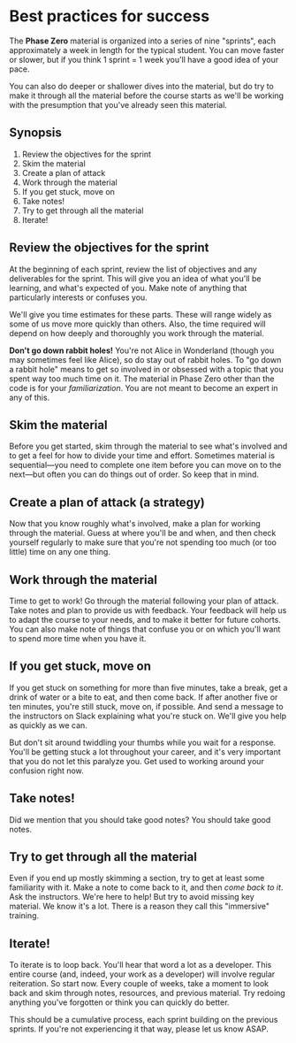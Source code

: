 # Best practices for success

The **Phase Zero** material is organized into a series of nine "sprints", each approximately a week in length for the typical student. You can move faster or slower, but if you think 1 sprint = 1 week you'll have a good idea of your pace.

You can also do deeper or shallower dives into the material, but do try to make it through all the material before the course starts as we'll be working with the presumption that you've already seen this material.

## Synopsis

1. Review the objectives for the sprint
2. Skim the material
3. Create a plan of attack
4. Work through the material
5. If you get stuck, move on
6. Take notes!
7. Try to get through all the material
8. Iterate!

## Review the objectives for the sprint

At the beginning of each sprint, review the list of objectives and any deliverables for the sprint. This will give you an idea of what you'll be learning, and what's expected of you. Make note of anything that particularly interests or confuses you.

We'll give you time estimates for these parts. These will range widely as some of us move more quickly than others. Also, the time required will depend on how deeply and thoroughly you work through the material.

**Don't go down rabbit holes!** You're not Alice in Wonderland (though you may sometimes feel like Alice), so do stay out of rabbit holes. To "go down a rabbit hole" means to get so involved in or obsessed with a topic that you spent way too much time on it. The material in Phase Zero other than the code is for your *familiarization*. You are not meant to become an expert in any of this.

## Skim the material

Before you get started, skim through the material to see what's involved and to get a feel for how to divide your time and effort. Sometimes material is sequential&mdash;you need to complete one item before you can move on to the next&mdash;but often you can do things out of order. So keep that in mind.

## Create a plan of attack (a strategy)

Now that you know roughly what's involved, make a plan for working through the material. Guess at where you'll be and when, and then check yourself regularly to make sure that you're not spending too much (or too little) time on any one thing.

## Work through the material

Time to get to work! Go through the material following your plan of attack. Take notes and plan to provide us with feedback. Your feedback will help us to adapt the course to your needs, and to make it better for future cohorts. You can also make note of things that confuse you or on which you'll want to spend more time when you have it.

## If you get stuck, move on

If you get stuck on something for more than five minutes, take a break, get a drink of water or a bite to eat, and then come back. If after another five or ten minutes, you're still stuck, move on, if possible. And send a message to the instructors on Slack explaining what you're stuck on. We'll give you help as quickly as we can.

But don't sit around twiddling your thumbs while you wait for a response. You'll be getting stuck a lot throughout your career, and it's very important that you do not let this paralyze you. Get used to working around your confusion right now.

## Take notes!

Did we mention that you should take good notes? You should take good notes.

## Try to get through all the material

Even if you end up mostly skimming a section, try to get at least some familiarity with it. Make a note to come back to it, and then *come back to it*. Ask the instructors. We're here to help! But try to avoid missing key material. We know it's a lot. There is a reason they call this "immersive" training.

## Iterate!

To iterate is to loop back. You'll hear that word a lot as a developer. This entire course (and, indeed, your work as a developer) will involve regular reiteration. So start now. Every couple of weeks, take a moment to look back and skim through notes, resources, and previous material. Try redoing anything you've forgotten or think you can quickly do better.

This should be a cumulative process, each sprint building on the previous sprints. If you're not experiencing it that way, please let us know ASAP.
